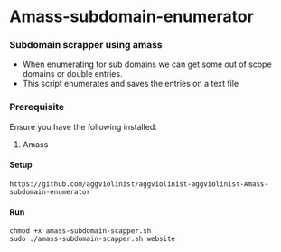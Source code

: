 # Amass-subdomain-enumerator

### Subdomain scrapper using amass

  - When enumerating for sub domains we can get some out of scope domains or double entries.
  - This script enumerates and saves the entries on a text file


### Prerequisite
Ensure you have the following installed:
 1. Amass

#### Setup
``` 
https://github.com/aggviolinist/aggviolinist-aggviolinist-Amass-subdomain-enumerator
```
#### Run
```
chmod +x amass-subdomain-scapper.sh
sudo ./amass-subdomain-scapper.sh website
